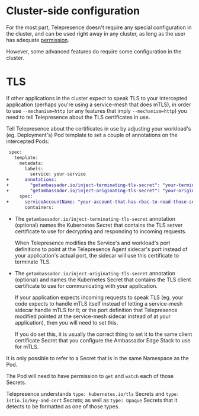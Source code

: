 # Cluster-side configuration

For the most part, Telepresence doesn't require any special
configuration in the cluster, and can be used right away in any
cluster, as long as the user has adequate [permission](../rbac).

However, some advanced features do require some configuration in the
cluster.

# TLS

If other applications in the cluster expect to speak TLS to your
intercepted application (perhaps you're using a service-mesh that does
mTLS), in order to use `--mechanism=http` (or any features that imply
`--mechanism=http`) you need to tell Telepresence about the TLS
certificates in use.

Tell Telepresence about the certificates in use by adjusting your
workload's (eg. Deployment's) Pod template to set a couple of
annotations on the intercepted Pods:

```diff
 spec:
   template:
     metadata:
       labels:
         service: your-service
+      annotations:
+        "getambassador.io/inject-terminating-tls-secret": "your-terminating-secret"  # optional
+        "getambassador.io/inject-originating-tls-secret": "your-originating-secret"  # optional
     spec:
+      serviceAccountName: "your-account-that-has-rbac-to-read-those-secrets"
       containers:
```

- The `getambassador.io/inject-terminating-tls-secret` annotation
  (optional) names the Kubernetes Secret that contains the TLS server
  certificate to use for decrypting and responding to incoming
  requests.

  When Telepresence modifies the Service's and workload's port
  definitions to point at the Telepresence Agent sidecar's port
  instead of your application's actual port, the sidecar will use this
  certificate to terminate TLS.

- The `getambassador.io/inject-originating-tls-secret` annotation
  (optional) and names the Kubernetes Secret that contains the TLS
  client certificate to use for communicating with your application.

  If your application expects incoming requests to speak TLS (eg. your
  code expects to handle mTLS itself instead of letting a service-mesh
  sidecar handle mTLS for it; or the port definition that Telepresence
  modified pointed at the service-mesh sidecar instead of at your
  application), then you will need to set this.

  If you do set this, it is usually the correct thing to set it to the
  same client certificate Secret that you configure the Ambassador
  Edge Stack to use for mTLS.

It is only possible to refer to a Secret that is in the same Namespace
as the Pod.

The Pod will need to have permission to `get` and `watch` each of
those Secrets.

Telepresence understands `type: kubernetes.io/tls` Secrets and
`type: istio.io/key-and-cert` Secrets; as well as `type: Opaque`
Secrets that it detects to be formatted as one of those types.

